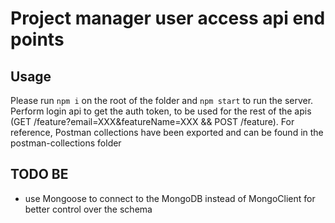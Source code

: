 # Project manager user access api end points


## Usage
Please run `npm i` on the root of the folder and `npm start` to run the server.
Perform login api to get the auth token, to be used for the rest of the apis (GET /feature?email=XXX&featureName=XXX && POST /feature).
For reference, Postman collections have been exported and can be found in the postman-collections folder

## TODO BE
- use Mongoose to connect to the MongoDB instead of MongoClient for better control over the schema
